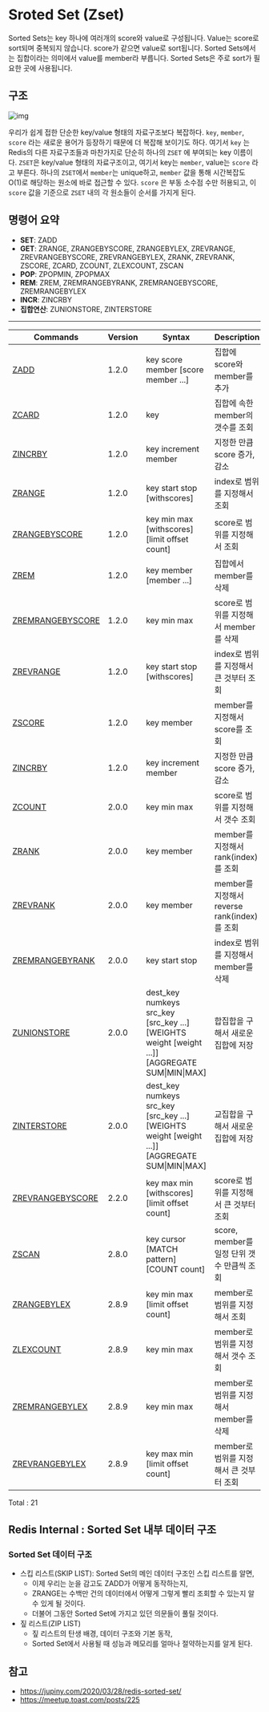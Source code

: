 

# Sroted Set (Zset)

Sorted Sets는 key 하나에 여러개의 score와 value로 구성됩니다.
Value는 score로 sort되며 중복되지 않습니다.
score가 같으면 value로 sort됩니다.
Sorted Sets에서는 집합이라는 의미에서 value를 member라 부릅니다.
Sorted Sets은 주로 sort가 필요한 곳에 사용됩니다.



## 구조

![img](/Users/addpage/Dev/my-github/study/database/redis/sorted_set_zset/images/redis-sorted-set-2.png)

우리가 쉽게 접한 단순한 key/value 형태의 자료구조보다 복잡하다. `key`, `member`, `score` 라는 새로운 용어가 등장하기 때문에 더 복잡해 보이기도 하다.
여기서 `key` 는 Redis의 다른 자료구조들과 마찬가지로 단순히 하나의 `ZSET` 에 부여되는 key 이름이다.
`ZSET`은 key/value 형태의 자료구조이고, 여기서 key는 `member`, value는 `score` 라고 부른다. 하나의 `ZSET`에서 `member`는 unique하고, `member` 값을 통해 시간복잡도 O(1)로 해당하는 원소에 바로 접근할 수 있다.
`score` 은 부동 소수점 수만 허용되고, 이 `score` 값을 기준으로 `ZSET` 내의 각 원소들이 순서를 가지게 된다.



## 명령어 요약

- **SET**: ZADD
- **GET**: ZRANGE, ZRANGEBYSCORE, ZRANGEBYLEX, ZREVRANGE, ZREVRANGEBYSCORE, ZREVRANGEBYLEX, ZRANK, ZREVRANK, ZSCORE, ZCARD, ZCOUNT, ZLEXCOUNT, ZSCAN
- **POP**: ZPOPMIN, ZPOPMAX
- **REM**: ZREM, ZREMRANGEBYRANK, ZREMRANGEBYSCORE, ZREMRANGEBYLEX
- **INCR**: ZINCRBY
- **집합연산**: ZUNIONSTORE, ZINTERSTORE

------

| Commands                                                     | Version | Syntax                                                       | Description                                  |
| ------------------------------------------------------------ | ------- | ------------------------------------------------------------ | -------------------------------------------- |
| [ZADD](http://redisgate.kr/redis/command/zadd.php)           | 1.2.0   | key score member [score member ...]                          | 집합에 score와 member를 추가                 |
| [ZCARD](http://redisgate.kr/redis/command/zcard.php)         | 1.2.0   | key                                                          | 집합에 속한 member의 갯수를 조회             |
| [ZINCRBY](http://redisgate.kr/redis/command/zincrby.php)     | 1.2.0   | key increment member                                         | 지정한 만큼 score 증가, 감소                 |
| [ZRANGE](http://redisgate.kr/redis/command/zrange.php)       | 1.2.0   | key start stop [withscores]                                  | index로 범위를 지정해서 조회                 |
| [ZRANGEBYSCORE](http://redisgate.kr/redis/command/zrangebyscore.php) | 1.2.0   | key min max [withscores] [limit offset count]                | score로 범위를 지정해서 조회                 |
| [ZREM](http://redisgate.kr/redis/command/zrem.php)           | 1.2.0   | key member [member ...]                                      | 집합에서 member를 삭제                       |
| [ZREMRANGEBYSCORE](http://redisgate.kr/redis/command/zremrangebyscore.php) | 1.2.0   | key min max                                                  | score로 범위를 지정해서 member를 삭제        |
| [ZREVRANGE](http://redisgate.kr/redis/command/zrevrange.php) | 1.2.0   | key start stop [withscores]                                  | index로 범위를 지정해서 큰 것부터 조회       |
| [ZSCORE](http://redisgate.kr/redis/command/zscore.php)       | 1.2.0   | key member                                                   | member를 지정해서 score를 조회               |
| [ZINCRBY](http://redisgate.kr/redis/command/zincrby.php)     | 1.2.0   | key increment member                                         | 지정한 만큼 score 증가, 감소                 |
| [ZCOUNT](http://redisgate.kr/redis/command/zcount.php)       | 2.0.0   | key min max                                                  | score로 범위를 지정해서 갯수 조회            |
| [ZRANK](http://redisgate.kr/redis/command/zrank.php)         | 2.0.0   | key member                                                   | member를 지정해서 rank(index)를 조회         |
| [ZREVRANK](http://redisgate.kr/redis/command/zrevrank.php)   | 2.0.0   | key member                                                   | member를 지정해서 reverse rank(index)를 조회 |
| [ZREMRANGEBYRANK](http://redisgate.kr/redis/command/zremrangebyrank.php) | 2.0.0   | key start stop                                               | index로 범위를 지정해서 member를 삭제        |
| [ZUNIONSTORE](http://redisgate.kr/redis/command/zunionstore.php) | 2.0.0   | dest_key numkeys src_key [src_key ...] [WEIGHTS weight [weight ...]] [AGGREGATE SUM\|MIN\|MAX] | 합집합을 구해서 새로운 집합에 저장           |
| [ZINTERSTORE](http://redisgate.kr/redis/command/zinterstore.php) | 2.0.0   | dest_key numkeys src_key [src_key ...] [WEIGHTS weight [weight ...]] [AGGREGATE SUM\|MIN\|MAX] | 교집합을 구해서 새로운 집합에 저장           |
| [ZREVRANGEBYSCORE](http://redisgate.kr/redis/command/zrevrangebyscore.php) | 2.2.0   | key max min [withscores] [limit offset count]                | score로 범위를 지정해서 큰 것부터 조회       |
| [ZSCAN](http://redisgate.kr/redis/command/zscan.php)         | 2.8.0   | key cursor [MATCH pattern] [COUNT count]                     | score, member를 일정 단위 갯수 만큼씩 조회   |
| [ZRANGEBYLEX](http://redisgate.kr/redis/command/zrangebylex.php) | 2.8.9   | key min max [limit offset count]                             | member로 범위를 지정해서 조회                |
| [ZLEXCOUNT](http://redisgate.kr/redis/command/zlexcount.php) | 2.8.9   | key min max                                                  | member로 범위를 지정해서 갯수 조회           |
| [ZREMRANGEBYLEX](http://redisgate.kr/redis/command/zremrangebylex.php) | 2.8.9   | key min max                                                  | member로 범위를 지정해서 member를 삭제       |
| [ZREVRANGEBYLEX](http://redisgate.kr/redis/command/zrevrangebylex.php) | 2.8.9   | key max min [limit offset count]                             | member로 범위를 지정해서 큰 것부터 조회      |

Total : 21



## Redis Internal : Sorted Set 내부 데이터 구조

### Sorted Set 데이터 구조

- 스킵 리스트(SKIP LIST): Sorted Set의 메인 데이터 구조인 스킵 리스트를 알면,
  - 이제 우리는 눈을 감고도 ZADD가 어떻게 동작하는지,
  - ZRANGE는 수백만 건의 데이터에서 어떻게 그렇게 빨리 조회할 수 있는지 알 수 있게 될 것이다.
  - 더불어 그동안 Sorted Set에 가지고 있던 의문들이 풀릴 것이다.
- 짚 리스트(ZIP LIST)
  - 짚 리스트의 탄생 배경, 데이터 구조와 기본 동작,
  - Sorted Set에서 사용될 때 성능과 메모리를 얼마나 절약하는지를 알게 된다.





## 참고

- https://jupiny.com/2020/03/28/redis-sorted-set/
- https://meetup.toast.com/posts/225

